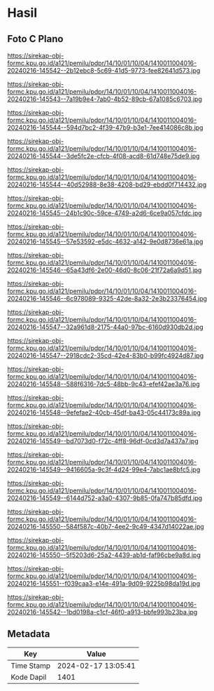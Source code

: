 # Hasil

## Foto C Plano

https://sirekap-obj-formc.kpu.go.id/a121/pemilu/pdpr/14/10/01/10/04/1410011004016-20240216-145542--2b12ebc8-5c69-41d5-9773-fee82641d573.jpg

https://sirekap-obj-formc.kpu.go.id/a121/pemilu/pdpr/14/10/01/10/04/1410011004016-20240216-145543--7a19b9e4-7ab0-4b52-89cb-67a1085c6703.jpg

https://sirekap-obj-formc.kpu.go.id/a121/pemilu/pdpr/14/10/01/10/04/1410011004016-20240216-145544--594d7bc2-4f39-47b9-b3e1-7ee414086c8b.jpg

https://sirekap-obj-formc.kpu.go.id/a121/pemilu/pdpr/14/10/01/10/04/1410011004016-20240216-145544--3de5fc2e-cfcb-4f08-acd8-61d748e75de9.jpg

https://sirekap-obj-formc.kpu.go.id/a121/pemilu/pdpr/14/10/01/10/04/1410011004016-20240216-145544--40d52988-8e38-4208-bd29-ebdd0f714432.jpg

https://sirekap-obj-formc.kpu.go.id/a121/pemilu/pdpr/14/10/01/10/04/1410011004016-20240216-145545--24b1c90c-59ce-4749-a2d6-6ce9a057cfdc.jpg

https://sirekap-obj-formc.kpu.go.id/a121/pemilu/pdpr/14/10/01/10/04/1410011004016-20240216-145545--57e53592-e5dc-4632-a142-9e0d8736e61a.jpg

https://sirekap-obj-formc.kpu.go.id/a121/pemilu/pdpr/14/10/01/10/04/1410011004016-20240216-145546--65a43df6-2e00-46d0-8c06-21f72a6a9d51.jpg

https://sirekap-obj-formc.kpu.go.id/a121/pemilu/pdpr/14/10/01/10/04/1410011004016-20240216-145546--6c978089-9325-42de-8a32-2e3b23376454.jpg

https://sirekap-obj-formc.kpu.go.id/a121/pemilu/pdpr/14/10/01/10/04/1410011004016-20240216-145547--32a961d8-2175-44a0-97bc-6160d930db2d.jpg

https://sirekap-obj-formc.kpu.go.id/a121/pemilu/pdpr/14/10/01/10/04/1410011004016-20240216-145547--2918cdc2-35cd-42e4-83b0-b99fc4924d87.jpg

https://sirekap-obj-formc.kpu.go.id/a121/pemilu/pdpr/14/10/01/10/04/1410011004016-20240216-145548--588f6316-7dc5-48bb-9c43-efef42ae3a76.jpg

https://sirekap-obj-formc.kpu.go.id/a121/pemilu/pdpr/14/10/01/10/04/1410011004016-20240216-145548--9efefae2-40cb-45df-ba43-05c44173c89a.jpg

https://sirekap-obj-formc.kpu.go.id/a121/pemilu/pdpr/14/10/01/10/04/1410011004016-20240216-145549--bd7073d0-f72c-4ff8-96df-0cd3d7a437a7.jpg

https://sirekap-obj-formc.kpu.go.id/a121/pemilu/pdpr/14/10/01/10/04/1410011004016-20240216-145549--9416605a-9c3f-4d24-99e4-7abc1ae8bfc5.jpg

https://sirekap-obj-formc.kpu.go.id/a121/pemilu/pdpr/14/10/01/10/04/1410011004016-20240216-145549--6144d752-a3a0-4307-9b85-0fa747b85dfd.jpg

https://sirekap-obj-formc.kpu.go.id/a121/pemilu/pdpr/14/10/01/10/04/1410011004016-20240216-145550--584f587c-40b7-4ee2-9c49-4347d14022ae.jpg

https://sirekap-obj-formc.kpu.go.id/a121/pemilu/pdpr/14/10/01/10/04/1410011004016-20240216-145550--5f5203d6-25a2-4439-ab1d-faf96cbe9a8d.jpg

https://sirekap-obj-formc.kpu.go.id/a121/pemilu/pdpr/14/10/01/10/04/1410011004016-20240216-145551--f039caa3-e14e-491a-9d09-9225b98da19d.jpg

https://sirekap-obj-formc.kpu.go.id/a121/pemilu/pdpr/14/10/01/10/04/1410011004016-20240216-145542--1bd0198a-c1cf-46f0-a913-bbfe993b23ba.jpg


## Metadata

| Key        | Value               |
| ---------- | ------------------- |
| Time Stamp | 2024-02-17 13:05:41 |
| Kode Dapil | 1401                |




